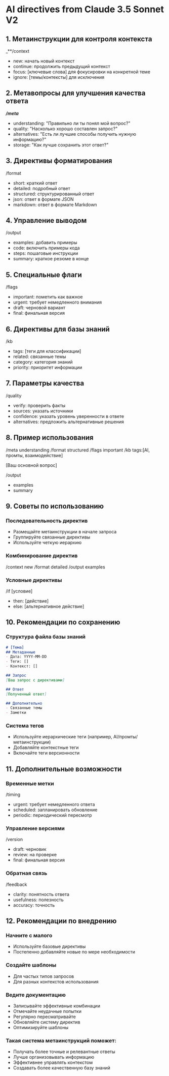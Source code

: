 # AI directives from Claude 3.5 Sonnet V2

## 1. Метаинструкции для контроля контекста

_**/context
- new: начать новый контекст
- continue: продолжить предыдущий контекст
- focus: [ключевые слова] для фокусировки на конкретной теме
- ignore: [темы/контексты] для исключения

## 2. Метавопросы для улучшения качества ответа

_**/meta**_
- understanding: "Правильно ли ты понял мой вопрос?"
- quality: "Насколько хорошо составлен запрос?"
- alternatives: "Есть ли лучшие способы получить нужную информацию?"
- storage: "Как лучше сохранить этот ответ?"

## 3. Директивы форматирования

/format
- short: краткий ответ
- detailed: подробный ответ
- structured: структурированный ответ
- json: ответ в формате JSON
- markdown: ответ в формате Markdown

## 4. Управление выводом

/output
- examples: добавить примеры
- code: включить примеры кода
- steps: пошаговые инструкции
- summary: краткое резюме в конце

## 5. Специальные флаги

/flags
- important: пометить как важное
- urgent: требует немедленного внимания
- draft: черновой вариант
- final: финальная версия

## 6. Директивы для базы знаний

/kb
- tags: [теги для классификации]
- related: связанные темы
- category: категория знаний
- priority: приоритет информации

## 7. Параметры качества

/quality
- verify: проверить факты
- sources: указать источники
- confidence: указать уровень уверенности в ответе
- alternatives: предложить альтернативные решения

## 8. Пример использования

/meta understanding
/format structured
/flags important
/kb tags:[AI, промты, взаимодействие]

[Ваш основной вопрос]

/output
- examples
- summary

## 9. Советы по использованию

### Последовательность директив

- Размещайте метаинструкции в начале запроса
- Группируйте связанные директивы
- Используйте четкую иерархию

### Комбинирование директив

/context new
/format detailed
/output examples

### Условные директивы

/if [условие]
- then: [действие]
- else: [альтернативное действие]

## 10. Рекомендации по сохранению

### Структура файла базы знаний

```Markdown
# [Тема]
## Метаданные
- Дата: YYYY-MM-DD
- Теги: []
- Контекст: []

## Запрос
[Ваш запрос с директивами]

## Ответ
[Полученный ответ]

## Дополнительно
- Связанные темы
- Заметки
```

### Система тегов

- Используйте иерархические теги (например, AI/промты/метаинструкции)
- Добавляйте контекстные теги
- Включайте теги версионности

## 11. Дополнительные возможности

### Временные метки

/timing
- urgent: требует немедленного ответа
- scheduled: запланировать обновление
- periodic: периодический пересмотр

### Управление версиями

/version
- draft: черновик
- review: на проверке
- final: финальная версия

### Обратная связь

/feedback
- clarity: понятность ответа
- usefulness: полезность
- accuracy: точность

## 12. Рекомендации по внедрению

### Начните с малого

- Используйте базовые директивы
- Постепенно добавляйте новые по мере необходимости

### Создайте шаблоны

- Для частых типов запросов
- Для разных контекстов использования

### Ведите документацию

- Записывайте эффективные комбинации
- Отмечайте неудачные попытки
- Регулярно пересматривайте
- Обновляйте систему директив
- Оптимизируйте шаблоны

### Такая система метаинструкций поможет:

- Получать более точные и релевантные ответы
- Лучше организовывать информацию
- Эффективнее управлять контекстом
- Создавать более качественную базу знаний